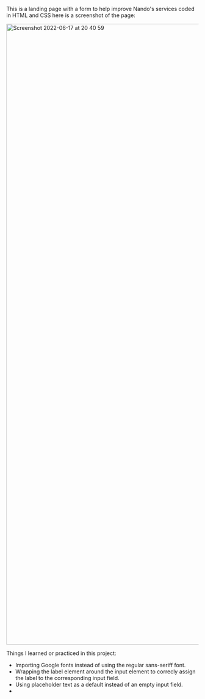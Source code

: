 This is a landing page with a form to help improve Nando's services coded in HTML and CSS here is a screenshot of the page:

<img width="1627" alt="Screenshot 2022-06-17 at 20 40 59" src="https://user-images.githubusercontent.com/71894732/180317578-a4346a96-c362-4aee-b793-614e1b73bdc8.png">

Things I learned or practiced in this project:
* Importing Google fonts instead of using the regular sans-seriff font.
* Wrapping the label element around the input element to correcly assign the label to the corresponding input field.
* Using placeholder text as a default instead of an empty input field.
*  
